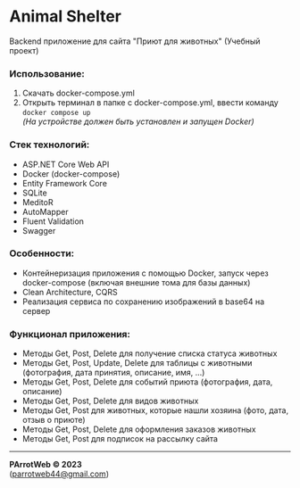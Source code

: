 # Animal Shelter
Backend приложение для сайта "Приют для животных" (Учебный проект)

### Использование:
1. Скачать docker-compose.yml
2. Открыть терминал в папке с docker-compose.yml, ввести команду `docker compose up`  
   *(На устройстве должен быть установлен и запущен Docker)*

### Стек технологий:
- ASP.NET Core Web API
- Docker (docker-compose)
- Entity Framework Core
- SQLite
- MeditoR
- AutoMapper
- Fluent Validation
- Swagger

### Особенности:
- Контейнеризация приложения с помощью Docker, запуск через docker-compose (включая внешние тома для базы данных)
- Clean Architecture, CQRS
- Реализация сервиса по сохранению изображений в base64 на сервер

### Функционал приложения:
- Методы Get, Post, Delete для получение списка статуса животных
- Методы Get, Post, Update, Delete для таблицы с животными (фотография, дата принятия, описание, имя, ...)
- Методы Get, Post, Delete для событий приюта (фотография, дата, описание)
- Методы Get, Post, Delete для видов животных
- Методы Get, Post для животных, которые нашли хозяина (фото, дата, отзыв о приюте)
- Методы Get, Post, Delete для оформления заказов животных
- Методы Get, Post для подписок на рассылку сайта

---
**PArrotWeb © 2023**  
(parrotweb44@gmail.com)
